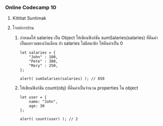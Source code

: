 ### Online Codecamp 10

1. Kittitat Suntimak
2. โจทย์การบ้าน

    1. กำหนดให้ salaries เป็น Object ให้เขียนฟังก์ชัน sumSalaries(salaries) ที่คืนค่าเป็นผลรวมของเงินเดือน ถ้า salaries ไม่มีสมาชิก ให้คืนค่าเป็น 0
        ```
        let salaries = {
            "John" : 100,
            "Pete" : 300,
            "Mary" : 250,
        };

        alert( sumSalaries(salaries) ); // 650
        ```

        
    2. ให้เขียนฟังก์ชัน count(obj) ที่คืนค่าเป็นจำนวน properties ใน object
        ```
        let user = {
            name: "John",
            age: 30
        };

        alert( count(user) ); // 2
        ```